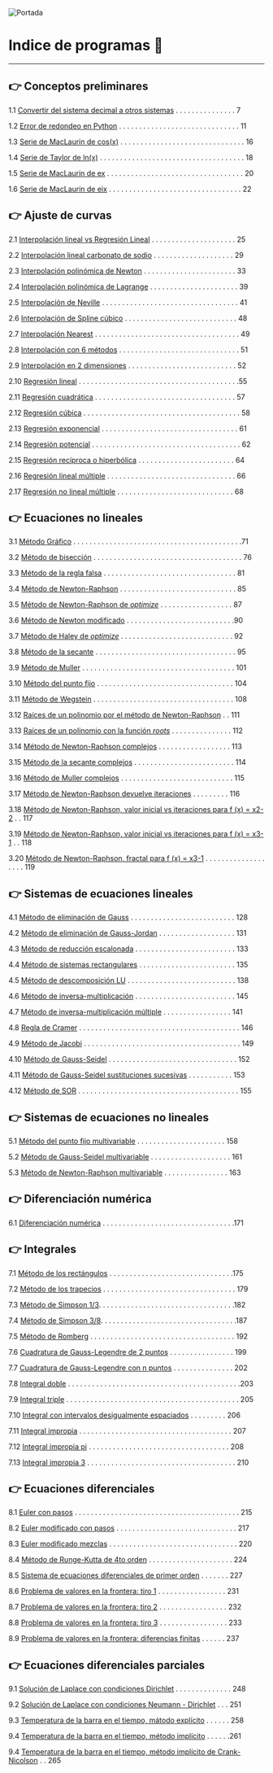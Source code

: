 ![Portada](/MNPython_portada.PNG)

# Indice de programas :open_book:
---
## :point_right: Conceptos preliminares

1.1 [Convertir del sistema decimal a otros sistemas](https://github.com/jcjimenezb123/MNPython-Libro/blob/main/decimal2otros.py) . . . . . . . . . . . . . . . 7

1.2 [Error de redondeo en Python](https://github.com/jcjimenezb123/MNPython-Libro/blob/main/erroredondeo.py) . . . . . . . . . . . . . . . . . . . . . . . . . . . . . .  11

1.3 [Serie de MacLaurin de cos(x)](https://github.com/jcjimenezb123/MNPython-Libro/blob/main/taylor_cos.py) . . . . . . . . . . . . . . . . . . . . . . . . . . . . . . . 16

1.4 [Serie de Taylor de ln(x)](https://github.com/jcjimenezb123/MNPython-Libro/blob/main/taylor_ln.py) . . . . . . . . . . . . . . . . . . . . . . . . . . . . . . . . . . . . 18

1.5 [Serie de MacLaurin de ex](https://github.com/jcjimenezb123/MNPython-Libro/blob/main/taylor_exp.py) . . . . . . . . . . . . . . . . . . . . . . . . . . . . . . . . . . 20

1.6 [Serie de MacLaurin de eix](https://github.com/jcjimenezb123/MNPython-Libro/blob/main/taylor_expix.py) . . . . . . . . . . . . . . . . . . . . . . . . . . . . . . . . . 22

## :point_right: Ajuste de curvas

2.1 [Interpolación lineal vs Regresión Lineal](https://github.com/jcjimenezb123/MNPython-Libro/blob/main/interp_regres.py) . . . . . . . . . . . . . . . . . . . . . 25

2.2 [Interpolación lineal carbonato de sodio](https://github.com/jcjimenezb123/MNPython-Libro/blob/main/interp_lineal.py) . . . . . . . . . . . . . . . . . . . . 29

2.3 [Interpolación polinómica de Newton](https://github.com/jcjimenezb123/MNPython-Libro/blob/main/interp_newton.py) . . . . . . . . . . . . . . . . . . . . . . . 33

2.4 [Interpolación polinómica de Lagrange](https://github.com/jcjimenezb123/MNPython-Libro/blob/main/interp_lagrange.py) . . . . . . . . . . . . . . . . . . . . . . 39

2.5 [Interpolación de Neville](https://github.com/jcjimenezb123/MNPython-Libro/blob/main/interp_neville.py) . . . . . . . . . . . . . . . . . . . . . . . . . . . . . . . . . . 41

2.6 [Interpolación de Spline cúbico](https://github.com/jcjimenezb123/MNPython-Libro/blob/main/interp_spline3.py) . . . . . . . . . . . . . . . . . . . . . . . . . . . . 48

2.7 [Interpolación Nearest](https://github.com/jcjimenezb123/MNPython-Libro/blob/main/interp_nearest.py) . . . . . . . . . . . . . . . . . . . . . . . . . . . . . . . . . . . . 49

2.8 [Interpolación con 6 métodos](https://github.com/jcjimenezb123/MNPython-Libro/blob/main/interp_5metodos.py) . . . . . . . . . . . . . . . . . . . . . . . . . . . . . . 51

2.9 [Interpolación en 2 dimensiones](https://github.com/jcjimenezb123/MNPython-Libro/blob/main/interp2d.py) . . . . . . . . . . . . . . . . . . . . . . . . . . . 52

2.10 [Regresión lineal](https://github.com/jcjimenezb123/MNPython-Libro/blob/main/reg_lineal.py) . . . . . . . . . . . . . . . . . . . . . . . . . . . . . . . . . . . . . . . .55

2.11 [Regresión cuadrática](https://github.com/jcjimenezb123/MNPython-Libro/blob/main/reg_cuad.py) . . . . . . . . . . . . . . . . . . . . . . . . . . . . . . . . . . . 57

2.12 [Regresión cúbica](https://github.com/jcjimenezb123/MNPython-Libro/blob/main/reg_cubi.py) . . . . . . . . . . . . . . . . . . . . . . . . . . . . . . . . . . . . . . . 58

2.13 [Regresión exponencial](https://github.com/jcjimenezb123/MNPython-Libro/blob/main/reg_exp.py) . . . . . . . . . . . . . . . . . . . . . . . . . . . . . . . . . . 61

2.14 [Regresión potencial](https://github.com/jcjimenezb123/MNPython-Libro/blob/main/reg_pot.py) . . . . . . . . . . . . . . . . . . . . . . . . . . . . . . . . . . . . . 62

2.15 [Regresión recíproca o hiperbólica](https://github.com/jcjimenezb123/MNPython-Libro/blob/main/reg_antoine.py) . . . . . . . . . . . . . . . . . . . . . . . . 64

2.16 [Regresión lineal múltiple](https://github.com/jcjimenezb123/MNPython-Libro/blob/main/reg_multiplelin.py) . . . . . . . . . . . . . . . . . . . . . . . . . . . . . . . . 66

2.17 [Regresión no lineal múltiple](https://github.com/jcjimenezb123/MNPython-Libro/blob/main/reg_multiple.py) . . . . . . . . . . . . . . . . . . . . . . . . . . . . . 68

## :point_right: Ecuaciones no lineales

3.1 [Método Gráfico](https://github.com/jcjimenezb123/MNPython-Libro/blob/main/grafica_raiz.py) . . . . . . . . . . . . . . . . . . . . . . . . . . . . . . . . . . . . . . . . . .71

3.2 [Método de bisección](https://github.com/jcjimenezb123/MNPython-Libro/blob/main/biseccion.py) . . . . . . . . . . . . . . . . . . . . . . . . . . . . . . . . . . . . . 76

3.3 [Método de la regla falsa](https://github.com/jcjimenezb123/MNPython-Libro/blob/main/reglaFalsa.py) . . . . . . . . . . . . . . . . . . . . . . . . . . . . . . . . . 81

3.4 [Método de Newton-Raphson](https://github.com/jcjimenezb123/MNPython-Libro/blob/main/newtonRaphson.py) . . . . . . . . . . . . . . . . . . . . . . . . . . . . . 85

3.5 [Método de Newton-Raphson de _optimize_](https://github.com/jcjimenezb123/MNPython-Libro/blob/main/newtonRaphsonOpt.py) . . . . . . . . . . . . . . . . . . 87

3.6 [Método de Newton modificado](https://github.com/jcjimenezb123/MNPython-Libro/blob/main/newtonRaphsonM.py) . . . . . . . . . . . . . . . . . . . . . . . . . . .90

3.7 [Método de Haley de _optimize_](https://github.com/jcjimenezb123/MNPython-Libro/blob/main/newtonRaphsonOptM.py) . . . . . . . . . . . . . . . . . . . . . . . . . . . . 92

3.8 [Método de la secante](https://github.com/jcjimenezb123/MNPython-Libro/blob/main/secante.py) . . . . . . . . . . . . . . . . . . . . . . . . . . . . . . . . . . . 95

3.9 [Método de Muller](https://github.com/jcjimenezb123/MNPython-Libro/blob/main/muller.py) . . . . . . . . . . . . . . . . . . . . . . . . . . . . . . . . . . . . . . 101

3.10 [Método del punto fijo](https://github.com/jcjimenezb123/MNPython-Libro/blob/main/puntoFijo.py) . . . . . . . . . . . . . . . . . . . . . . . . . . . . . . . . . . 104

3.11 [Método de Wegstein](https://github.com/jcjimenezb123/MNPython-Libro/blob/main/wegstein.py) . . . . . . . . . . . . . . . . . . . . . . . . . . . . . . . . . . . 108

3.12 [Raíces de un polinomio por el método de Newton-Raphson](https://github.com/jcjimenezb123/MNPython-Libro/blob/main/polraices1.py) . . 111

3.13 [Raíces de un polinomio con la función _roots_](https://github.com/jcjimenezb123/MNPython-Libro/blob/main/polraices2.py) . . . . . . . . . . . . . . . 112

3.14 [Método de Newton-Raphson complejos](https://github.com/jcjimenezb123/MNPython-Libro/blob/main/newtonRaphsonC.py) . . . . . . . . . . . . . . . . . . 113

3.15 [Método de la secante complejos](https://github.com/jcjimenezb123/MNPython-Libro/blob/main/secanteC.py) . . . . . . . . . . . . . . . . . . . . . . . . . 114

3.16 [Método de Muller complejos](https://github.com/jcjimenezb123/MNPython-Libro/blob/main/mullerC.py) . . . . . . . . . . . . . . . . . . . . . . . . . . . . 115

3.17 [Método de Newton-Raphson devuelve iteraciones](https://github.com/jcjimenezb123/MNPython-Libro/blob/main/newtonr.py) . . . . . . . . . 116

3.18 [Método de Newton-Raphson, valor inicial vs iteraciones para f (x) = x2-2](https://github.com/jcjimenezb123/MNPython-Libro/blob/main/newtonrvalorinicial.py) . . 117

3.19 [Método de Newton-Raphson, valor inicial vs iteraciones para f (x) = x3-1](https://github.com/jcjimenezb123/MNPython-Libro/blob/main/newtonrvalorinicialx31.py) . . 118

3.20 [Método de Newton-Raphson, fractal para f (x) = x3-1](https://github.com/jcjimenezb123/MNPython-Libro/blob/main/fractalnr.py) . . . . . . . . . . . . . . . . . . . 119

## :point_right: Sistemas de ecuaciones lineales

4.1 [Método de eliminación de Gauss](https://github.com/jcjimenezb123/MNPython-Libro/blob/main/elimgauss.py) . . . . . . . . . . . . . . . . . . . . . . . . . . 128

4.2 [Método de eliminación de Gauss-Jordan](https://github.com/jcjimenezb123/MNPython-Libro/blob/main/elimgaussjordan.py) . . . . . . . . . . . . . . . . . . . 131

4.3 [Método de reducción escalonada](https://github.com/jcjimenezb123/MNPython-Libro/blob/main/elimgaussjordanh.py) . . . . . . . . . . . . . . . . . . . . . . . . . 133

4.4 [Método de sistemas rectangulares](https://github.com/jcjimenezb123/MNPython-Libro/blob/main/sisrectangular.py) . . . . . . . . . . . . . . . . . . . . . . . . 135

4.5 [Método de descomposición LU](https://github.com/jcjimenezb123/MNPython-Libro/blob/main/descomposicionlu.py) . . . . . . . . . . . . . . . . . . . . . . . . . . . 138

4.6 [Método de inversa-multiplicación](https://github.com/jcjimenezb123/MNPython-Libro/blob/main/invmult.py) . . . . . . . . . . . . . . . . . . . . . . . . . 145

4.7 [Método de inversa-multiplicación múltiple](https://github.com/jcjimenezb123/MNPython-Libro/blob/main/invmultm.py) . . . . . . . . . . . . . . . . . 141

4.8 [Regla de Cramer](https://github.com/jcjimenezb123/MNPython-Libro/blob/main/cramer.py) . . . . . . . . . . . . . . . . . . . . . . . . . . . . . . . . . . . . . . . . 146

4.9 [Método de Jacobi](https://github.com/jcjimenezb123/MNPython-Libro/blob/main/jacobi.py) . . . . . . . . . . . . . . . . . . . . . . . . . . . . . . . . . . . . . . . 149

4.10 [Método de Gauss-Seidel](https://github.com/jcjimenezb123/MNPython-Libro/blob/main/gauss-seidel.py) . . . . . . . . . . . . . . . . . . . . . . . . . . . . . . . . 152

4.11 [Método de Gauss-Seidel sustituciones sucesivas](https://github.com/jcjimenezb123/MNPython-Libro/blob/main/gauss-seidel2.py) . . . . . . . . . . . 153

4.12 [Método de SOR](https://github.com/jcjimenezb123/MNPython-Libro/blob/main/sor.py) . . . . . . . . . . . . . . . . . . . . . . . . . . . . . . . . . . . . . . . . 155

## :point_right: Sistemas de ecuaciones no lineales

5.1 [Método del punto fijo multivariable](https://github.com/jcjimenezb123/MNPython-Libro/blob/main/pfmulti.py) . . . . . . . . . . . . . . . . . . . . . . 158

5.2 [Método de Gauss-Seidel multivariable](https://github.com/jcjimenezb123/MNPython-Libro/blob/main/gsmulti.py) . . . . . . . . . . . . . . . . . . . . 161

5.3 [Método de Newton-Raphson multivariable](https://github.com/jcjimenezb123/MNPython-Libro/blob/main/newtonRaphsonMV.py) . . . . . . . . . . . . . . . . 163

## :point_right: Diferenciación numérica

6.1 [Diferenciación numérica](https://github.com/jcjimenezb123/MNPython-Libro/blob/main/diferenciacion.py) . . . . . . . . . . . . . . . . . . . . . . . . . . . . . . . . .171

## :point_right: Integrales

7.1 [Método de los rectángulos](https://github.com/jcjimenezb123/MNPython-Libro/blob/main/int_rectangulos.py) . . . . . . . . . . . . . . . . . . . . . . . . . . . . . . .175

7.2 [Método de los trapecios](https://github.com/jcjimenezb123/MNPython-Libro/blob/main/int_trapecios.py) . . . . . . . . . . . . . . . . . . . . . . . . . . . . . . . . . 179

7.3 [Método de Simpson 1/3](https://github.com/jcjimenezb123/MNPython-Libro/blob/main/int_simpson13.py). . . . . . . . . . . . . . . . . . . . . . . . . . . . . . . . . .182

7.4 [Método de Simpson 3/8](https://github.com/jcjimenezb123/MNPython-Libro/blob/main/int_simpson38.py). . . . . . . . . . . . . . . . . . . . . . . . . . . . . . . . . .187

7.5 [Método de Romberg](https://github.com/jcjimenezb123/MNPython-Libro/blob/main/int_romberg.py) . . . . . . . . . . . . . . . . . . . . . . . . . . . . . . . . . . . . 192

7.6 [Cuadratura de Gauss-Legendre de 2 puntos](https://github.com/jcjimenezb123/MNPython-Libro/blob/main/int_cuadratura2.py) . . . . . . . . . . . . . . . . 199

7.7 [Cuadratura de Gauss-Legendre con n puntos](https://github.com/jcjimenezb123/MNPython-Libro/blob/main/int_cuadraturaN.py) . . . . . . . . . . . . . . . 202

7.8 [Integral doble](https://github.com/jcjimenezb123/MNPython-Libro/blob/main/int_cuadratura2d.py) . . . . . . . . . . . . . . . . . . . . . . . . . . . . . . . . . . . . . . . . . . .203

7.9 [Integral triple](https://github.com/jcjimenezb123/MNPython-Libro/blob/main/int_cuadratura3d.py) . . . . . . . . . . . . . . . . . . . . . . . . . . . . . . . . . . . . . . . . . . . 205

7.10 [Integral con intervalos desigualmente espaciados](https://github.com/jcjimenezb123/MNPython-Libro/blob/main/int_puntos.py) . . . . . . . . . 206

7.11 [Integral impropia](https://github.com/jcjimenezb123/MNPython-Libro/blob/main/int_impropias.py) . . . . . . . . . . . . . . . . . . . . . . . . . . . . . . . . . . . . . . 207

7.12 [Integral impropia pi](https://github.com/jcjimenezb123/MNPython-Libro/blob/main/int_impropias2.py) . . . . . . . . . . . . . . . . . . . . . . . . . . . . . . . . . . . 208

7.13 [Integral impropia 3](https://github.com/jcjimenezb123/MNPython-Libro/blob/main/int_impropias3.py) . . . . . . . . . . . . . . . . . . . . . . . . . . . . . . . . . . . . . 210

## :point_right: Ecuaciones diferenciales

8.1 [Euler con pasos](https://github.com/jcjimenezb123/MNPython-Libro/blob/main/edo_euler.py) . . . . . . . . . . . . . . . . . . . . . . . . . . . . . . . . . . . . . . . . . 215

8.2 [Euler modificado con pasos](https://github.com/jcjimenezb123/MNPython-Libro/blob/main/edo_euler_modificado.py) . . . . . . . . . . . . . . . . . . . . . . . . . . . . . . 217

8.3 [Euler modificado mezclas](https://github.com/jcjimenezb123/MNPython-Libro/blob/main/edo_euler_modificado_mezclas.py) . . . . . . . . . . . . . . . . . . . . . . . . . . . . . . . . 220

8.4 [Método de Runge-Kutta de 4to orden](https://github.com/jcjimenezb123/MNPython-Libro/blob/main/edo_rk4.py) . . . . . . . . . . . . . . . . . . . . . 224

8.5 [Sistema de ecuaciones diferenciales de primer orden](https://github.com/jcjimenezb123/MNPython-Libro/blob/main/edo_sistema.py) . . . . . . . 227

8.6 [Problema de valores en la frontera: tiro 1](https://github.com/jcjimenezb123/MNPython-Libro/blob/main/edo_sistema10.py) . . . . . . . . . . . . . . . . . 231

8.7 [Problema de valores en la frontera: tiro 2](https://github.com/jcjimenezb123/MNPython-Libro/blob/main/edo_sistema20.py) . . . . . . . . . . . . . . . . . 232

8.8 [Problema de valores en la frontera: tiro 3](https://github.com/jcjimenezb123/MNPython-Libro/blob/main/edo_sistema11.py) . . . . . . . . . . . . . . . . . 233

8.9 [Problema de valores en la frontera: diferencias finitas](https://github.com/jcjimenezb123/MNPython-Libro/blob/main/edo_diffin.py) . . . . . . 237

## :point_right: Ecuaciones diferenciales parciales

9.1 [Solución de Laplace con condiciones Dirichlet](https://github.com/jcjimenezb123/MNPython-Libro/blob/main/edp_Laplace_dirichlet.py) . . . . . . . . . . . . . . 248

9.2 [Solución de Laplace con condiciones Neumann - Dirichlet](https://github.com/jcjimenezb123/MNPython-Libro/blob/main/edp_Laplace_newmann_dirichlet.py) . . . 251

9.3 [Temperatura de la barra en el tiempo, mátodo explícito](https://github.com/jcjimenezb123/MNPython-Libro/blob/main/edp_barra.py) . . . . . . 258

9.4 [Temperatura de la barra en el tiempo, método implícito](https://github.com/jcjimenezb123/MNPython-Libro/blob/main/edp_barra2.py) . . . . . .261

9.4 [Temperatura de la barra en el tiempo, método implícito de Crank-Nicolson](https://github.com/jcjimenezb123/MNPython-Libro/blob/main/edp_cn.py) . . 265
